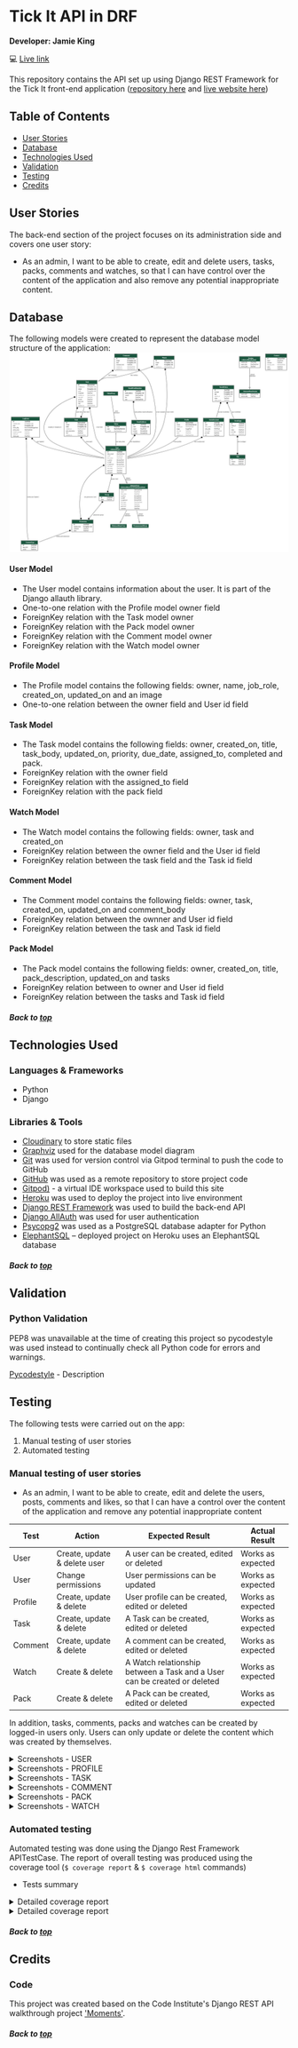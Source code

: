 # Tick It API in DRF

**Developer: Jamie King**

💻 [Live link](https://tick-it-pp5.herokuapp.com/)

This repository contains the API set up using Django REST Framework for the Tick It front-end application ([repository here](https://github.com/jkingportfolio/ci_pp5_tick_it_react) and [live website here](https://tick-it-app-pp5.herokuapp.com/))

## Table of Contents
  - [User Stories](#user-stories)
  - [Database](#database)
  - [Technologies Used](#technologies-used)
  - [Validation](#validation)
  - [Testing](#testing)
  - [Credits](#credits)

## User Stories

The back-end section of the project focuses on its administration side and covers one user story:
- As an admin, I want to be able to create, edit and delete users, tasks, packs, comments and watches, so that I can have control over the content of the application and also remove any potential inappropriate content.


## Database

The following models were created to represent the database model structure of the application:
<img src="docs/readme/project_models.png">

#### User Model

- The User model contains information about the user. It is part of the Django allauth library.
- One-to-one relation with the Profile model owner field
- ForeignKey relation with the Task model owner
- ForeignKey relation with the Pack model owner
- ForeignKey relation with the Comment model owner
- ForeignKey relation with the Watch model owner


#### Profile Model

- The Profile model contains the following fields: owner, name, job_role, created_on, updated_on and an image
- One-to-one relation between the owner field and User id field

#### Task Model

- The Task model contains the following fields: owner, created_on, title, task_body, updated_on, priority, due_date, assigned_to, completed and pack.
- ForeignKey relation with the owner field
- ForeignKey relation with the assigned_to field
- ForeignKey relation with the pack field

#### Watch Model

- The Watch model contains the following fields: owner, task and created_on
- ForeignKey relation between the owner field and the User id field
- ForeignKey relation between the task field and the Task id field

#### Comment Model

- The Comment model contains the following fields: owner, task, created_on, updated_on and comment_body
- ForeignKey relation between the ownner and User id field
- ForeignKey relation between the task and Task id field

#### Pack Model

- The Pack model contains the following fields: owner, created_on, title, pack_description, updated_on and tasks
- ForeignKey relation between to owner and User id field
- ForeignKey relation between the tasks and Task id field

##### Back to [top](#table-of-contents)


## Technologies Used

### Languages & Frameworks

- Python
- Django

### Libraries & Tools

- [Cloudinary](https://cloudinary.com/) to store static files
- [Graphviz](https://dreampuf.github.io/GraphvizOnline/) used for the database model diagram
- [Git](https://git-scm.com/) was used for version control via Gitpod terminal to push the code to GitHub
- [GitHub](https://github.com/) was used as a remote repository to store project code
- [Gitpod)](https://gitpod.io/workspaces) - a virtual IDE workspace used to build this site
- [Heroku](https://heroku.com) was used to deploy the project into live environment
- [Django REST Framework](https://www.django-rest-framework.org/) was used to build the back-end API
- [Django AllAuth](https://django-allauth.readthedocs.io/en/latest/index.html) was used for user authentication
- [Psycopg2](https://www.psycopg.org/docs/) was used as a PostgreSQL database adapter for Python
- [ElephantSQL](https://www.elephantsql.com/) – deployed project on Heroku uses an ElephantSQL database

##### Back to [top](#table-of-contents)


## Validation

### Python Validation

PEP8 was unavailable at the time of creating this project so pycodestyle was used instead to continually check all Python code for errors and warnings.

[Pycodestyle](https://pypi.org/project/pycodestyle/) - Description


## Testing

The following tests were carried out on the app:
1. Manual testing of user stories
2. Automated testing

### Manual testing of user stories

- As an admin, I want to be able to create, edit and delete the users, posts, comments and likes, so that I can have a control over the content of the application and remove any potential inappropriate content

**Test** | **Action** | **Expected Result** | **Actual Result**
-------- | ------------------- | ------------------- | -----------------
User | Create, update & delete user | A user can be created, edited or deleted | Works as expected
User | Change permissions | User permissions can be updated | Works as expected
Profile | Create, update & delete | User profile can be created, edited or deleted | Works as expected
Task | Create, update & delete | A Task can be created, edited or deleted | Works as expected
Comment | Create, update & delete | A comment can be created, edited or deleted | Works as expected
Watch | Create & delete |  A Watch relationship between a Task and a User can be created or deleted | Works as expected
Pack | Create & delete | A Pack can be created, edited or deleted | Works as expected

In addition, tasks, comments, packs and watches can be created by logged-in users only. Users can only update or delete the content which was created by themselves.

<details><summary>Screenshots - USER</summary>
    <details><summary>Create user</summary>
    <img src="docs/testing/user-create-test-1.png">
    <br>
    <img src="docs/testing/user-create-test-2.png">
    <br>
    <img src="docs/testing/user-create-test-3.png">
    <br>
    </details>
</details>

<details><summary>Screenshots - PROFILE</summary>
    <details><summary>Update profile</summary>
    <img src="docs/testing/profile-update-test-1.png">
    <br>
    <img src="docs/testing/profile-update-test-2.png">
    <br>
    <img src="docs/testing/profile-update-test-3.png">
    <br>
    </details>
    <details><summary>Delete profile</summary>
    <img src="docs/testing/profile-delete-test-1.png">
    <br>
    <img src="docs/testing/profile-delete-test-2.png">
    <br>
    <img src="docs/testing/profile-delete-test-3.png">
    <br>
    <img src="docs/testing/profile-delete-test-4.png">
    <br>
    </details>
</details>

<details><summary>Screenshots - TASK</summary>
    <details><summary>Create task</summary>
    <img src="docs/testing/task-create-test-1.png">
    <br>
    <img src="docs/testing/task-create-test-2.png">
    <br>
    <img src="docs/testing/task-create-test-3.png">
    <br>
    </details>
    <details><summary>Update task</summary>
    <img src="docs/testing/task-edit-test-1.png">
    <br>
    <img src="docs/testing/task-edit-test-2.png">
    <br>
    </details>
    <details><summary>Delete task</summary>
    <img src="docs/testing/task-delete-test-1.png">
    <br>
    <img src="docs/testing/task-delete-test-2.png">
    <br>
    <img src="docs/testing/task-delete-test-3.png">
    <br>
    </details>
</details>

<details><summary>Screenshots - COMMENT</summary>
    <details><summary>Create comment</summary>
    <img src="docs/testing/comment-create-test-1.png">
    <br>
    <img src="docs/testing/comment-create-test-2.png">
    <br>
    <img src="docs/testing/comment-create-test-3.png">
    <br>
    </details>
    <details><summary>Update comment</summary>
    <img src="docs/testing/comment-edit-test-1.png">
    <br>
    <img src="docs/testing/comment-edit-test-2.png">
    <br>
    <img src="docs/testing/comment-edit-test-3.png">
    v
    </details>
    <details><summary>Delete comment</summary>
    <img src="docs/testing/comment-delete-test-1.png">
    <br>
    <img src="docs/testing/comment-delete-test-2.png">
    <br>
    <img src="docs/testing/comment-delete-test-3.png">
    <br>
    </details>
</details>

<details><summary>Screenshots - PACK</summary>
    <details><summary>Create pack</summary>
    <img src="docs/testing/pack-create-test-1.png">
    <br>
    <img src="docs/testing/pack-create-test-2.png">
    <br>
    <img src="docs/testing/pack-create-test-3.png">
    <br>
    </details>
    <details><summary>Edit pack</summary>
    <img src="docs/testing/pack-edit-test-1.png">
    <br>
    <img src="docs/testing/pack-edit-test-2.png">
    <br>
    <img src="docs/testing/pack-edit-test-3.png">
    <br>
    </details>
    <details><summary>Delete pack</summary>
    <img src="docs/testing/pack-delete-test-1.png">
    <br>
    <img src="docs/testing/pack-delete-test-2.png">
    <br>
    <img src="docs/testing/pack-delete-test-3.png">
    <br>
    </details>
</details>

<details><summary>Screenshots - WATCH</summary>
    <details><summary>Create - Watch Task</summary>
    <img src="docs/testing/watch-create-test-1.png">
    <br>
    <img src="docs/testing/watch-create-test-2.png">
    <br>
    </details>
    <details><summary>Delete - UnWatch Task - DJANGO ADMIN</summary>
    <img src="docs/testing/watch-delete-test-1.png">
    <br>
    <img src="docs/testing/watch-delete-test-2.png">
    <br>
    <img src="docs/testing/watch-delete-test-3.png">
    <br>
    </details>
</details>


### Automated testing

Automated testing was done using the Django Rest Framework APITestCase. The report of overall testing was produced using the coverage tool (```$ coverage report``` & ```$ coverage html``` commands)

- Tests summary

<details><summary>Detailed coverage report</summary>
<img src="docs/testing/automated_test_comments.png">
<img src="docs/testing/automated_test_contact.png">
<img src="docs/testing/automated_test_profiles.png">
<img src="docs/testing/automated_test_tasks.png">
<img src="docs/testing/automated_test_watches.png">
<img src="docs/testing/automated_test_packs.png">
</details>

<details><summary>Detailed coverage report</summary>
<img src="docs/testing/coverage-report-tickit.png">
</details>

##### Back to [top](#table-of-contents)


## Credits


### Code

This project was created based on the Code Institute's Django REST API walkthrough project ['Moments'](https://github.com/Code-Institute-Solutions/drf-api).

##### Back to [top](#table-of-contents)